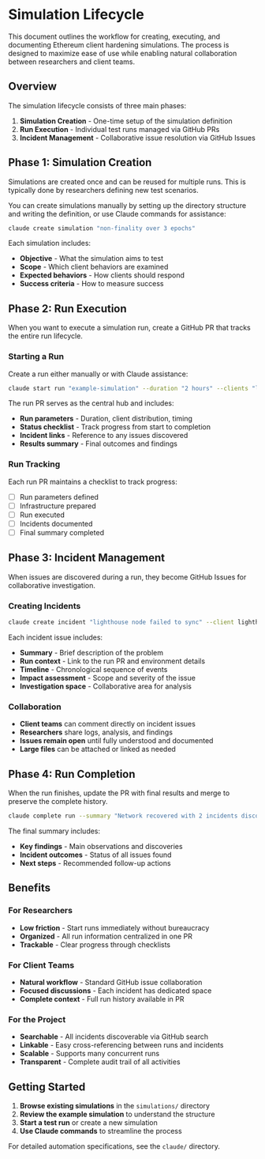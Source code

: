 # Simulation Lifecycle

This document outlines the workflow for creating, executing, and documenting Ethereum client hardening simulations. The process is designed to maximize ease of use while enabling natural collaboration between researchers and client teams.

## Overview

The simulation lifecycle consists of three main phases:

1. **Simulation Creation** - One-time setup of the simulation definition
2. **Run Execution** - Individual test runs managed via GitHub PRs
3. **Incident Management** - Collaborative issue resolution via GitHub Issues

## Phase 1: Simulation Creation

Simulations are created once and can be reused for multiple runs. This is typically done by researchers defining new test scenarios.

You can create simulations manually by setting up the directory structure and writing the definition, or use Claude commands for assistance:

```bash
claude create simulation "non-finality over 3 epochs"
```

Each simulation includes:
- **Objective** - What the simulation aims to test
- **Scope** - Which client behaviors are examined
- **Expected behaviors** - How clients should respond
- **Success criteria** - How to measure success

## Phase 2: Run Execution

When you want to execute a simulation run, create a GitHub PR that tracks the entire run lifecycle.

### Starting a Run

Create a run either manually or with Claude assistance:

```bash
claude start run "example-simulation" --duration "2 hours" --clients "lighthouse,prysm"
```

The run PR serves as the central hub and includes:
- **Run parameters** - Duration, client distribution, timing
- **Status checklist** - Track progress from start to completion
- **Incident links** - Reference to any issues discovered
- **Results summary** - Final outcomes and findings

### Run Tracking

Each run PR maintains a checklist to track progress:
- [ ] Run parameters defined
- [ ] Infrastructure prepared
- [ ] Run executed
- [ ] Incidents documented
- [ ] Final summary completed

## Phase 3: Incident Management

When issues are discovered during a run, they become GitHub Issues for collaborative investigation.

### Creating Incidents

```bash
claude create incident "lighthouse node failed to sync" --client lighthouse
```

Each incident issue includes:
- **Summary** - Brief description of the problem
- **Run context** - Link to the run PR and environment details
- **Timeline** - Chronological sequence of events
- **Impact assessment** - Scope and severity of the issue
- **Investigation space** - Collaborative area for analysis

### Collaboration

- **Client teams** can comment directly on incident issues
- **Researchers** share logs, analysis, and findings
- **Issues remain open** until fully understood and documented
- **Large files** can be attached or linked as needed

## Phase 4: Run Completion

When the run finishes, update the PR with final results and merge to preserve the complete history.

```bash
claude complete run --summary "Network recovered with 2 incidents discovered"
```

The final summary includes:
- **Key findings** - Main observations and discoveries
- **Incident outcomes** - Status of all issues found
- **Next steps** - Recommended follow-up actions

## Benefits

### For Researchers
- **Low friction** - Start runs immediately without bureaucracy
- **Organized** - All run information centralized in one PR
- **Trackable** - Clear progress through checklists

### For Client Teams
- **Natural workflow** - Standard GitHub issue collaboration
- **Focused discussions** - Each incident has dedicated space
- **Complete context** - Full run history available in PR

### For the Project
- **Searchable** - All incidents discoverable via GitHub search
- **Linkable** - Easy cross-referencing between runs and incidents
- **Scalable** - Supports many concurrent runs
- **Transparent** - Complete audit trail of all activities

## Getting Started

1. **Browse existing simulations** in the `simulations/` directory
2. **Review the example simulation** to understand the structure
3. **Start a test run** or create a new simulation
4. **Use Claude commands** to streamline the process

For detailed automation specifications, see the `claude/` directory.